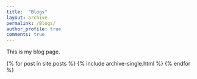 ```yaml
---
title:  "Blogs"
layout: archive
permalink: /Blogs/
author_profile: true
comments: true
---
```


This is my blog page.

{% for post in site.posts %}
    {% include archive-single.html %}
{% endfor %}